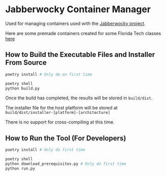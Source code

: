 # Jabberwocky Container Manager

Used for managing containers used with the [Jabberwocky project](https://github.com/Kippiii/Jabberwocky).

Here are some premade containers created for some Florida Tech classes [here](https://drive.google.com/drive/folders/1xRxzqJvm2w27yZCNgnlD7_iKxYhAQ6qB?usp=sharing)

## How to Build the Executable Files and Installer From Source

```sh
poetry install # Only do on first time

poetry shell
python build.py
```

Once the build has completed, the results will be stored in `build/dist`.

The installer file for the host platform will be stored at `build/dist/installer-[platform]-[architecture]`

There is no support for cross-compiling at this time.

## How to Run the Tool (For Developers)

```sh
poetry install # Only do first time

poetry shell
python download_prerequisites.py # Only do first time
python run.py
```
